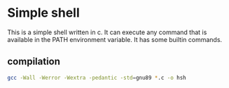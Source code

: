 # Simple shell
This is a simple shell written in c.
It can execute any command that is available in the PATH environment variable.
It has some builtin commands.

## compilation
```bash
gcc -Wall -Werror -Wextra -pedantic -std=gnu89 *.c -o hsh
```
